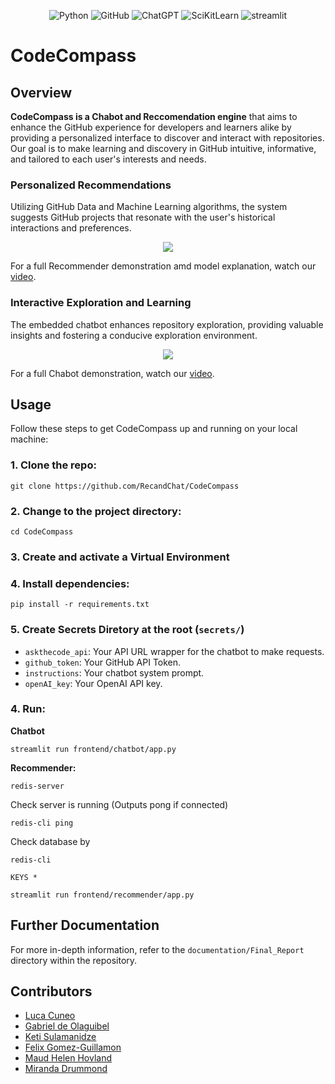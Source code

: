 <p align="center">
  <img src="https://img.shields.io/badge/Python-14354C?style=for-the-badge&logo=python&logoColor=white" alt="Python" />
  <img src="https://img.shields.io/badge/GitHub-100000?style=for-the-badge&logo=github&logoColor=white" alt="GitHub" />
  <img src="https://img.shields.io/badge/ChatGPT-74aa9c?style=for-the-badge&logo=openai&logoColor=white" alt="ChatGPT" />
  <img src="https://img.shields.io/badge/scikit_learn-F7931E?style=for-the-badge&logo=scikit-learn&logoColor=white" alt="SciKitLearn" />
  <img src="https://img.shields.io/badge/Streamlit-FF4B4B?style=for-the-badge&logo=Streamlit&logoColor=white" alt="streamlit" />
</p>

# CodeCompass

## Overview

**CodeCompass is a Chabot and Reccomendation engine** that aims to enhance the GitHub experience for developers and learners alike by providing a personalized interface to discover and interact with repositories. Our goal is to make learning and discovery in GitHub intuitive, informative, and tailored to each user's interests and needs.

### Personalized Recommendations
Utilizing GitHub Data and Machine Learning algorithms, the system suggests GitHub projects that resonate with the user's historical interactions and preferences.

<p align="center">
  <img src="https://github.com/RecandChat/CodeCompass/assets/99414447/9b53abfd-d06f-43b4-a1c4-63fce2c5b7d8" />
</p>

For a full Recommender demonstration amd model explanation, watch our [video](https://www.youtube.com/watch?v=SPVVdKDqeag).

### Interactive Exploration and Learning
The embedded chatbot enhances repository exploration, providing valuable insights and fostering a conducive exploration environment.

<p align="center">
  <img src="https://github.com/RecandChat/CodeCompass/assets/99414447/2eaa069c-fd50-4518-bde3-3661a8d61061" />
</p>

For a full Chabot demonstration, watch our [video](https://youtu.be/iaSOjpxsE7s?si=-GKZ6iMEcsuDD4SD).

## Usage

Follow these steps to get CodeCompass up and running on your local machine:

### **1.** Clone the repo:
```
git clone https://github.com/RecandChat/CodeCompass
```
### **2.** Change to the project directory:
```
cd CodeCompass
```
### **3.** Create and activate a Virtual Environment


### **4.** Install dependencies:
```
pip install -r requirements.txt
```
### **5.** Create Secrets Diretory at the root (`secrets/`)
- `askthecode_api`: Your API URL wrapper for the chatbot to make requests.
- `github_token`: Your GitHub API Token.
- `instructions`: Your chatbot system prompt.
- `openAI_key`: Your OpenAI API key.
### **4.** Run:
  
**Chatbot**
```
streamlit run frontend/chatbot/app.py
```
**Recommender:**
```
redis-server
```
Check server is running (Outputs pong if connected)
```
redis-cli ping
```
Check database by
```
redis-cli

KEYS *
```
```
streamlit run frontend/recommender/app.py
```
## Further Documentation
For more in-depth information, refer to the `documentation/Final_Report` directory within the repository.

## Contributors
- [Luca Cuneo](https://github.com/Lukasaurus11)
- [Gabriel de Olaguibel](https://github.com/gabrieldeolaguibel)
- [Keti Sulamanidze](https://github.com/KTsula)
- [Felix Gomez-Guillamon](https://github.com/felixggj)
- [Maud Helen Hovland](https://github.com/maudhelen)
- [Miranda Drummond](https://github.com/mirandadrummond)
